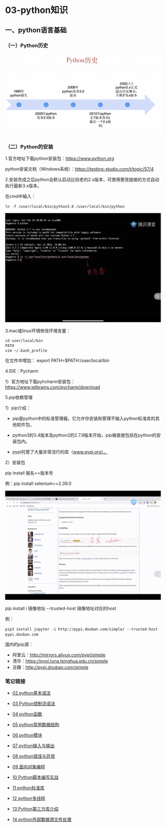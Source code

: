# 03-python知识
## 一、python语言基础
### （一）Python历史

![python历史](https://github.com/tete1987/picture_resource/blob/master/python%E5%8E%86%E5%8F%B2.png)

### （二）Python的安装
1.官方地址下载python安装包：https://www.python.org

python安装文档（Windows系统）：https://testing-studio.com/t/topic/57/4

2.安装完成之后python会默认启动比较老的2.x版本，可使用更改链接的方式自动执行最新3.x版本。

在cmd中输入：

`ln -f /user/local/bin/python3.8 /user/local/bin/python`

![pyhton-软连接](https://github.com/tete1987/picture_resource/blob/master/pyhton-%E8%BD%AF%E8%BF%9E%E6%8E%A5.png)


3.mac或linux环境修改环境变量：
```
cd user/local/bin
PATH
vim ~/.bash_profile
```

在文件中增加：
export PATH=$PATH:/user/local/bin

4.IDE：Pycharm

1）官方地址下载pyhcharm安装包：https://www.jetbrains.com/pycharm/download

5.pip依赖管理

1）pip介绍：

- pip是python中的标准管理器。它允许你安装和管理不输入python标准库的其他软件包。

- python3的3.4版本及python2的2.7.9版本开始，pip被直接包括在python的安装包内。

- pypi托管了大量非常流行的库（www.pypi.org）。

2）安装包

pip install 报名==版本号

例：pip install selenium==2.39.0

![python-安装selenium](https://github.com/tete1987/picture_resource/blob/master/python-%E5%AE%89%E8%A3%85selenium.png)

pip install i 镜像地址 --trusted-host 镜像地址对应的host

例：

`pip3 install jupyter -i http://pypi.douban.com/simple/ --trusted-host pypi.douban.com`


国内的pip源：
- 阿里云：http://mirrors.aliyun.com/pypi/simple
- 清华：https://pypi.tuna.tsinghua.edu.cn/simple
- 豆瓣：http://pypi.douban.com/simple


### 笔记链接

- [02 python基本语法](https://github.com/tete1987/03-python/blob/master/02%20python%E5%9F%BA%E6%9C%AC%E8%AF%AD%E6%B3%95.md)

- [03 Python控制流语法](https://github.com/tete1987/03-python/blob/master/03%20Python%E6%8E%A7%E5%88%B6%E6%B5%81%E8%AF%AD%E6%B3%95.md)

- [04 python函数](https://github.com/tete1987/03-python/blob/master/04%20python%E5%87%BD%E6%95%B0.md)

- [05 python常用数据结构](https://github.com/tete1987/03-python/blob/master/05%20python%E5%B8%B8%E7%94%A8%E6%95%B0%E6%8D%AE%E7%BB%93%E6%9E%84.md)

- [06 python模块](https://github.com/tete1987/03-python/blob/master/06%20python%E6%A8%A1%E5%9D%97.md)
- [07 python输入与输出](https://github.com/tete1987/03-python/blob/master/07%20python%E8%BE%93%E5%85%A5%E4%B8%8E%E8%BE%93%E5%87%BA.md)
- [08 python错误与异常](https://github.com/tete1987/03-python/blob/master/08%20python%E9%94%99%E8%AF%AF%E4%B8%8E%E5%BC%82%E5%B8%B8.md)
- [09 面向对象编程](https://github.com/tete1987/03-python/blob/master/09%20%E9%9D%A2%E5%90%91%E5%AF%B9%E8%B1%A1%E7%BC%96%E7%A8%8B.md)
- [10 Python脚本编写实战](https://github.com/tete1987/03-python/blob/master/10%20Python%E8%84%9A%E6%9C%AC%E7%BC%96%E5%86%99%E5%AE%9E%E6%88%98.md)
- [11 python标准库](https://github.com/tete1987/03-python/blob/master/11%20python%E6%A0%87%E5%87%86%E5%BA%93.md)
- [12 python多线程](https://github.com/tete1987/03-python/blob/master/12%20python%E5%A4%9A%E7%BA%BF%E7%A8%8B.md)
- [13 Python第三方库介绍](https://github.com/tete1987/03-python/blob/master/13%20Python%E7%AC%AC%E4%B8%89%E6%96%B9%E5%BA%93%E4%BB%8B%E7%BB%8D.md)
- [14 python外部数据源文件处理](https://github.com/tete1987/03-python/blob/master/14%20python%E5%A4%96%E9%83%A8%E6%95%B0%E6%8D%AE%E6%BA%90%E6%96%87%E4%BB%B6%E5%A4%84%E7%90%86.md)
